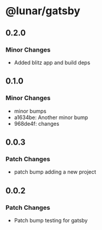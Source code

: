 # @lunar/gatsby

## 0.2.0

### Minor Changes

-   Added blitz app and build deps

## 0.1.0

### Minor Changes

-   minor bumps
-   a1634be: Another minor bump
-   968de4f: changes

## 0.0.3

### Patch Changes

-   patch bump adding a new project

## 0.0.2

### Patch Changes

-   Patch bump testing for gatsby
